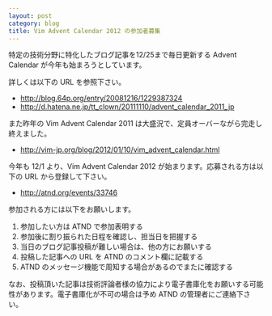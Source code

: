 ```yaml
---
layout: post
category: blog
title: Vim Advent Calendar 2012 の参加者募集
---
```


特定の技術分野に特化したブログ記事を12/25まで毎日更新する Advent Calendar が今年も始まろうとしています。

詳しくは以下の URL を参照下さい。

* http://blog.64p.org/entry/20081216/1229387324
* http://d.hatena.ne.jp/tt_clown/20111110/advent_calendar_2011_jp

また昨年の Vim Advent Calendar 2011 は大盛況で、定員オーバーながら完走し終えました。

* http://vim-jp.org/blog/2012/01/10/vim_advent_calendar.html

今年も 12/1 より、Vim Advent Calendar 2012 が始まります。応募される方は以下の URL から登録して下さい。

* http://atnd.org/events/33746

参加される方には以下をお願いします。

1. 参加したい方は ATND で参加表明する
2. 参加後に割り振られた日程を確認し、担当日を把握する
3. 当日のブログ記事投稿が難しい場合は、他の方にお願いする
4. 投稿した記事への URL を ATND のコメント欄に記載する
5. ATND のメッセージ機能で周知する場合があるのでまたに確認する

なお、投稿頂いた記事は技術評論者様の協力により電子書庫化をお願いする可能性があります。電子書庫化が不可の場合は予め ATND の管理者にご連絡下さい。
